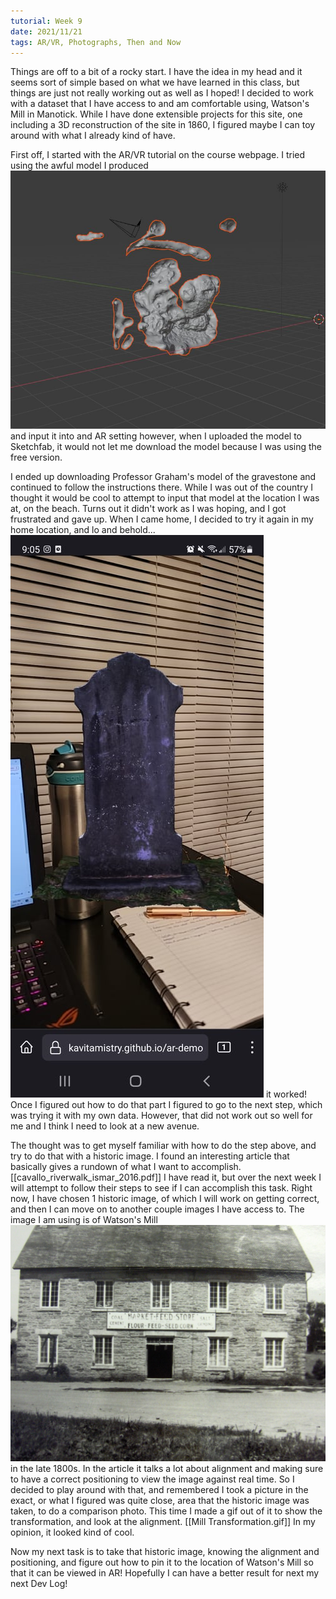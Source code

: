 ```yaml
---
tutorial: Week 9
date: 2021/11/21
tags: AR/VR, Photographs, Then and Now
---
```


Things are off to a bit of a rocky start. I have the idea in my head and it seems sort of simple based on what we have learned in this class, but things are just not really working out as well as I hoped! 
I decided to work with a dataset that I have access to and am comfortable using, Watson's Mill in Manotick. While I have done extensible projects for this site, one including a 3D reconstruction of the site in 1860, I figured maybe I can toy around with what I already kind of have. 

First off, I started with the AR/VR tutorial on the course webpage. I tried using the awful model I produced ![Turtle_Model](Turtle_Model.JPG) and input it into and AR setting however, when I uploaded the model to Sketchfab, it would not let me download the model because I was using the free version. 

I ended up downloading Professor Graham's model of the gravestone and continued to follow the instructions there. While I was out of the country I thought it would be cool to attempt to input that model at the location I was at, on the beach. Turns out it didn't work as I was hoping, and I got frustrated and gave up. When I came home, I decided to try it again in my home location, and lo and behold... ![Gravestone_AR](Gravestone_AR.jpg) it worked! Once I figured out how to do that part I figured to go to the next step, which was trying it with my own data. However, that did not work out so well for me and I think I need to look at a new avenue. 

The thought was to get myself familiar with how to do the step above, and try to do that with a historic image. I found an interesting article that basically gives a rundown of what I want to accomplish. [[cavallo_riverwalk_ismar_2016.pdf]] I have read it, but over the next week I will attempt to follow their steps to see if I can accomplish this task. Right now, I have chosen 1 historic image, of which I will work on getting correct, and then I can move on to another couple images I have access to. The image I am using is of Watson's Mill ![HPIM0596](HPIM0596.jpg) in the late 1800s. In the article it talks a lot about alignment and making sure to have a correct positioning to view the image against real time. So I decided to play around with that, and remembered I took a picture in the exact, or what I figured was quite close, area that the historic image was taken, to do a comparison photo. This time I made a gif out of it to show the transformation, and look at the alignment. [[Mill Transformation.gif]] In my opinion, it looked kind of cool. 

Now my next task is to take that historic image, knowing the alignment and positioning, and figure out how to pin it to the location of Watson's Mill so that it can be viewed in AR! Hopefully I can have a better result for next my next Dev Log!
